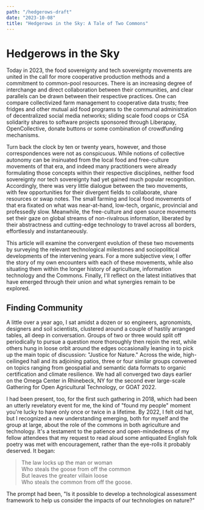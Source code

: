 ```yaml
---
path: "/hedgerows-draft"
date: "2023-10-08"
title: "Hedgerows in the Sky: A Tale of Two Commons"
---
```


# Hedgerows in the Sky
Today in 2023, the food sovereignty and tech sovereignty movements are united in the call for more cooperative production methods and a commitment to common-pool resources. There is an increasing degree of interchange and direct collaboration between their communities, and clear parallels can be drawn between their respective practices. One can compare collectivized farm management to cooperative data trusts; free fridges and other mutual aid food programs to the communal administration of decentralized social media networks; sliding scale food coops or CSA solidarity shares to software projects sponsored through Liberapay, OpenCollective, donate buttons or some combination of crowdfunding mechanisms.

Turn back the clock by ten or twenty years, however, and those correspondences were not as conspicuous. While notions of collective autonomy can be insinuated from the local food and free-culture movements of that era, and indeed many practitioners were already formulating those concepts within their respective disciplines, neither food sovereignty nor tech sovereignty had yet gained much popular recognition. Accordingly, there was very little dialogue between the two movements, with few opportunities for their divergent fields to collaborate, share resources or swap notes. The small farming and local food movements of that era fixated on what was near-at-hand, low-tech, organic, provincial and professedly slow. Meanwhile, the free-culture and open source movements set their gaze on global streams of non-rivalrous information, liberated by their abstractness and cutting-edge technology to travel across all borders, effortlessly and instantaneously.

This article will examine the convergent evolution of these two movements by surveying the relevant technological milestones and sociopolitical developments of the intervening years. For a more subjective view, I offer the story of my own encounters with each of these movements, while also situating them within the longer history of agriculture, information technology and the Commons. Finally, I'll reflect on the latest initiatives that have emerged through their union and what synergies remain to be explored.

## Finding Community
A little over a year ago, I sat amidst a dozen or so engineers, agronomists, designers and soil scientists, clustered around a couple of hastily arranged tables, all deep in conversation. Groups of two or three would split off periodically to pursue a question more thoroughly then rejoin the rest, while others hung in loose orbit around the edges occasionally leaning in to pick up the main topic of discussion: "Justice for Nature." Across the wide, high-ceilinged hall and its adjoining patios, three or four similar groups convened on topics ranging from geospatial and semantic data formats to organic certification and climate resilience. We had all converged two days earlier on the Omega Center in Rhinebeck, NY for the second ever large-scale Gathering for Open Agricultural Technology, or GOAT 2022.

I had been present, too, for the first such gathering in 2018, which had been an utterly revelatory event for me, the kind of "found my people" moment you're lucky to have only once or twice in a lifetime. By 2022, I felt old hat, but I recognized a new understanding emerging, both for myself and the group at large, about the role of the commons in both agriculture and technology. It's a testament to the patience and open-mindedness of my fellow attendees that my request to read aloud some antiquated English folk poetry was met with encouragement, rather than the eye-rolls it probably deserved. It began:

> The law locks up the man or woman  
> Who steals the goose from off the common  
> But leaves the greater villain loose  
> Who steals the common from off the goose.  

The prompt had been, "Is it possible to develop a technological assessment framework to help us consider the impacts of our technologies on nature?" 
